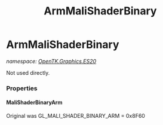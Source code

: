 ﻿---
title: ArmMaliShaderBinary
---

# ArmMaliShaderBinary
_namespace: [OpenTK.Graphics.ES20](N-OpenTK.Graphics.ES20.html)_

Not used directly.



### Properties

#### MaliShaderBinaryArm
Original was GL_MALI_SHADER_BINARY_ARM = 0x8F60

